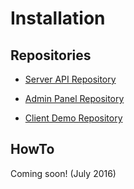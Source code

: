 # Installation

## Repositories

- [Server API Repository](https://github.com/playgenhub/SUGAR-SocialGamification/) 

- [Admin Panel Repository](https://github.com/playgenhub/SUGAR-AdminUI)

- [Client Demo Repository](https://github.com/playgenhub/SUGAR-UnityDemo) 

## HowTo

Coming soon! (July 2016)
